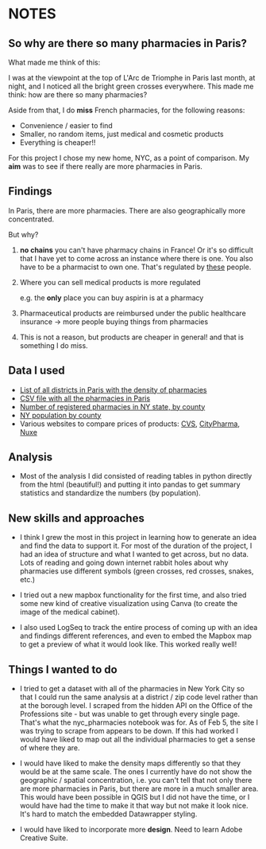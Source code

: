 # NOTES

## So why are there so many pharmacies in Paris?

What made me think of this: 

I was at the viewpoint at the top of L'Arc de Triomphe in Paris last month, at night, and I noticed all the bright green crosses everywhere. This made me think: how are there so many pharmacies? 

Aside from that, I do **miss** French pharmacies, for the following reasons: 

- Convenience / easier to find 
- Smaller, no random items, just medical and cosmetic products 
- Everything is cheaper!! 

For this project I chose my new home, NYC, as a point of comparison. My **aim** was to see if there really are more pharmacies in Paris.  

## Findings 

In Paris, there are more pharmacies. There are also geographically more concentrated. 

But why? 

1. **no chains** you can't have pharmacy chains in France! Or it's so difficult that I have yet to come across an instance where there is one. You also have to be a pharmacist to own one. That's regulated by [these](https://www.ordre.pharmacien.fr/) people.

2. Where you can sell medical products is more regulated

    e.g. the **only** place you can buy aspirin is at a pharmacy 

3. Pharmaceutical products are reimbursed under the public healthcare insurance -> more people buying things from pharmacies

4. This is not a reason, but products are cheaper in general! and that is something I do miss. 


## Data I used 

- [List of all districts in Paris with the density of pharmacies](https://118-418.pharmaciedegarde.org/pharmacie/75-Paris.html)
- [CSV file with all the pharmacies in Paris](https://www.data.gouv.fr/fr/datasets/carte-des-pharmacies-de-paris/)
- [Number of registered pharmacies in NY state, by county](https://www.op.nysed.gov/professions/pharmacist/license-statistics#stores)
- [NY population by county](https://www.newyork-demographics.com/counties_by_population)
- Various websites to compare prices of products: [CVS](https://www.cvs.com/?icid=cvsheader:cvslogo), [CityPharma](https://pharmacie-citypharma.fr/fr/), [Nuxe](https://us.nuxe.com/)

##  Analysis 

- Most of the analysis I did consisted of reading tables in python directly from the html (beautiful!) and putting it into pandas to get summary statistics and standardize the numbers (by population). 

## New skills and approaches 

- I think I grew the most in this project in learning how to generate an idea and find the data to support it. For most of the duration of the project, I had an idea of structure and  what I wanted to get  across, but no data. Lots of reading and going down internet rabbit holes about why pharmacies use  different symbols (green crosses, red crosses, snakes, etc.)

- I tried out a new mapbox functionality for the first time, and also tried some new kind of creative visualization using Canva (to create the image of the medical cabinet).

- I also used LogSeq to track the entire process of coming up with an idea and findings different references,  and  even to embed the Mapbox map to get a preview of what it would look like. This worked really well!

##  Things I wanted to do 

- I tried to get a dataset with all of the pharmacies in New York City so that I could run the same analysis at a district / zip code level rather than at the borough level. I scraped from the hidden API on the Office of the Professions site - but was unable to get through every single page. That's what the nyc_pharmacies notebook was for. As of Feb 5, the site I was trying to scrape from appears to be down. If this had worked I would have liked to map out all the individual pharmacies to get a sense of where they are. 

- I would have liked to make the density maps differently so that they would be at the same scale. The ones I currently have do not show the geographic / spatial concentration, i.e. you can't tell that not only there are more pharmacies in Paris, but there are more in a much smaller area. This would have been possible in QGIS but I did not have the time, or I would have had the time to make it that  way but not make it look nice. It's hard to match the embedded Datawrapper styling. 

- I would have liked to incorporate more **design**. Need to learn Adobe Creative Suite. 


